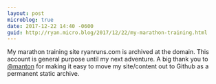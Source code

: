 ```yaml
---
layout: post
microblog: true
date: 2017-12-22 14:40 -0600
guid: http://ryan.micro.blog/2017/12/22/my-marathon-training.html
---
```

My marathon training site ryanruns.com is archived at the domain. This account is general purpose until my next adventure. A big thank you to [@manton](https://micro.blog/manton) for making it easy to move my site/content out to Github as a permanent static archive.
